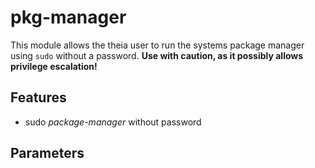 # pkg-manager

This module allows the theia user to run the systems package manager using `sudo` without a password.
__Use with caution, as it possibly allows privilege escalation!__

## Features

- sudo _package-manager_ without password

## Parameters
